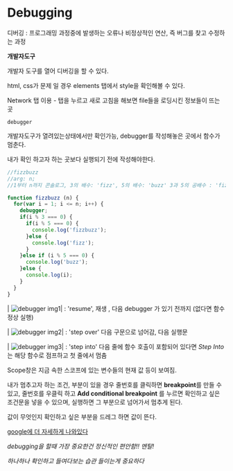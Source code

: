 # Debugging

디버깅 : 프로그래밍 과정중에 발생하는 오류나 비정상적인 연산, 즉 버그를 찾고 수정하는 과정



**개발자도구**

개발자 도구를 열어 디버깅을 할 수 있다.

html, css가 문제 일 경우 elements 탭에서  style을 확인해볼 수 있다.

Network 탭 이용 - 탭을 누르고 새로 고침을 해보면 file들을 로딩시킨 정보들이 뜨는 곳



`debugger`

개발자도구가 열려있는상태에서만 확인가능, debugger를 작성해놓은 곳에서 함수가 멈춘다.

내가 확인 하고자 하는 곳보다 실행되기 전에 작성해야한다.

```js
//fizzbuzz
//arg: n;
//1부터 n까지 콘솔로그, 3의 배수: 'fizz', 5의 배수: 'buzz' 3과 5의 공배수 : 'fizzbuzz'

function fizzbuzz (n) {
  for(var i = 1; i <= n; i++) {
    debugger;
    if(i % 3 === 0) {
      if(i % 5 === 0) {
        console.log('fizzbuzz');
      }else {
        console.log('fizz');
      }
    }else if (i % 5 === 0) {
      console.log('buzz');
    }else {
      console.log(i);
    }
  }
}

```

| ![debugger img1](https://user-images.githubusercontent.com/40348757/58889027-3d167d80-8723-11e9-9979-cc05b7c80792.png)|  : 'resume', 재생 , 다음 debugger 가 있기 전까지 (없다면 함수 정상 실행)

| ![debugger img2](https://user-images.githubusercontent.com/40348757/58889028-3daf1400-8723-11e9-9eb1-87138d2b5f25.png)| : 'step over' 다음 구문으로 넘어감, 다음 실행문

| ![debugger img3](https://user-images.githubusercontent.com/40348757/58889029-3daf1400-8723-11e9-94e6-892bdaf0297b.png)| : 'step into' 다음 줄에 함수 호출이 포함되어 있다면 *Step Into*는 해당 함수로 점프하고 첫 줄에서 멈춤



Scope창은 지금 속한 스코프에 있는 변수들의 현재 값 등이 보여짐.

내가 멈추고자 하는 조건, 부분이 있을 경우 줄번호를 클릭하면 **breakpoint**를 만들 수 있고, 줄번호를 우클릭 하고 **Add conditional breakpoint** 를 누르면 확인하고 싶은 조건문을 넣을 수 있으며, 실행하면 그 부분으로 넘어가서 멈추게 된다.

값이 무엇인지 확인하고 싶은 부분을 드레그 하면 값이 뜬다.

[google에 더 자세하게 나와있다](https://developers.google.com/web/tools/chrome-devtools/javascript/step-code?hl=ko)



*debugging을 할때 가장 중요한건 정신적인 편안함!! 멘탈!*

*하나하나 확인하고 들여다보는 습관 들이는게 중요하다*

